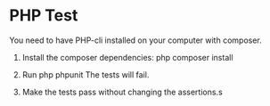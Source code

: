 PHP Test
========

You need to have PHP-cli installed on your computer with composer.

1. Install the composer dependencies: php composer install

2. Run php phpunit The tests will fail.

3. Make the tests pass without changing the assertions.s